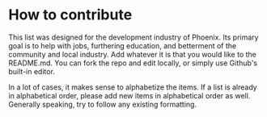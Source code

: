 # How to contribute

This list was designed for the development industry of Phoenix. Its primary goal is to help with jobs, furthering education, and betterment of the community and local industry. Add whatever it is that you would like to the README.md. You can fork the repo and edit locally, or simply use Github's built-in editor. 

In a lot of cases, it makes sense to alphabetize the items. If a list is already in alphabetical order, please add new items in alphabetical order as well. Generally speaking, try to follow any existing formatting.
